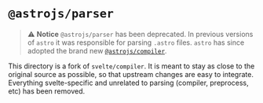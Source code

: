 # `@astrojs/parser`

> ⚠️ **Notice** `@astrojs/parser` has been deprecated. In previous versions of `astro` it was responsible for parsing `.astro` files. `astro` has since adopted the brand new [`@astrojs/compiler`](https://github.com/withastro/compiler).

This directory is a fork of `svelte/compiler`. It is meant to stay as close to the original source as possible, so that upstream changes are easy to integrate. Everything svelte-specific and unrelated to parsing (compiler, preprocess, etc) has been removed.

